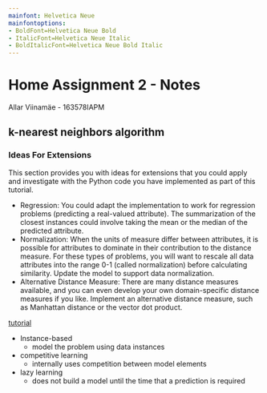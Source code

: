 ```yaml
---
mainfont: Helvetica Neue
mainfontoptions: 
- BoldFont=Helvetica Neue Bold
- ItalicFont=Helvetica Neue Italic
- BoldItalicFont=Helvetica Neue Bold Italic
---
```

# Home Assignment 2 - Notes

Allar Viinamäe - 163578IAPM

## k-nearest neighbors algorithm

### Ideas For Extensions

This section provides you with ideas for extensions that you could apply and investigate with the Python code you have implemented as part of this tutorial.

* Regression: You could adapt the implementation to work for regression problems (predicting a real-valued attribute). The summarization of the closest instances could involve taking the mean or the median of the predicted attribute.
* Normalization: When the units of measure differ between attributes, it is possible for attributes to dominate in their contribution to the distance measure. For these types of problems, you will want to rescale all data attributes into the range 0-1 (called normalization) before calculating similarity. Update the model to support data normalization.
* Alternative Distance Measure: There are many distance measures available, and you can even develop your own domain-specific distance measures if you like. Implement an alternative distance measure, such as Manhattan distance or the vector dot product.

[tutorial](https://machinelearningmastery.com/tutorial-to-implement-k-nearest-neighbors-in-python-from-scratch/)

* Instance-based
  * model the problem using data instances
* competitive learning
  * internally uses competition between model elements
* lazy learning
  * does not build a model until the time that a prediction is required